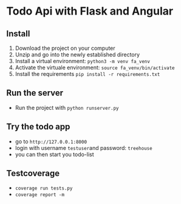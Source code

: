 # Todo Api with Flask and Angular

## Install
1. Download the project on your computer
2. Unzip and go into the newly established directory
3. Install a virtual environment: `python3 -m venv fa_venv`
4. Activate the virtuale environment: `source fa_venv/bin/activate`
5. Install the requirements `pip install -r requirements.txt`

## Run the server
- Run the project with `python runserver.py`

## Try the todo app
- go to `http://127.0.0.1:8000`
- login with username `testuser`and password: `treehouse`
- you can then start you todo-list

## Testcoverage
- `coverage run tests.py`
- `coverage report -m`


